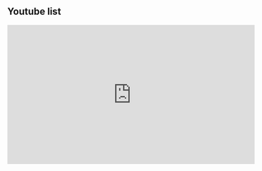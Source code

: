 ## Youtube list
<iframe width="560" height="315" src="https://www.youtube.com/embed/videoseries?list=PLqrLFTwrYemNYgb-hPXd3Kiwe0L8vuyIr" frameborder="0" allow="accelerometer; autoplay; encrypted-media; gyroscope; picture-in-picture" allowfullscreen></iframe>
